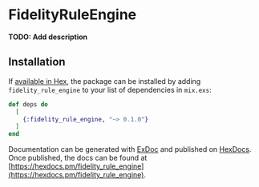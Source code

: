 # FidelityRuleEngine

**TODO: Add description**

## Installation

If [available in Hex](https://hex.pm/docs/publish), the package can be installed
by adding `fidelity_rule_engine` to your list of dependencies in `mix.exs`:

```elixir
def deps do
  [
    {:fidelity_rule_engine, "~> 0.1.0"}
  ]
end
```

Documentation can be generated with [ExDoc](https://github.com/elixir-lang/ex_doc)
and published on [HexDocs](https://hexdocs.pm). Once published, the docs can
be found at [https://hexdocs.pm/fidelity_rule_engine](https://hexdocs.pm/fidelity_rule_engine).

